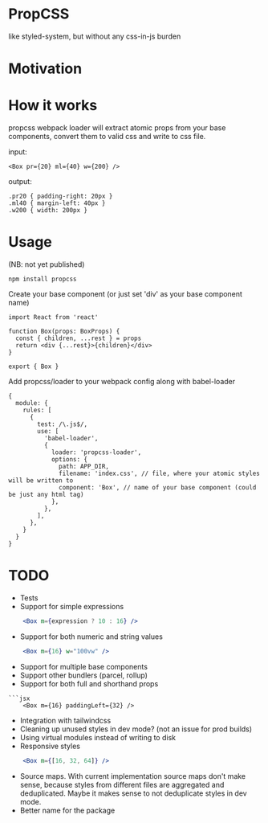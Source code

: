 # PropCSS
like styled-system, but without any css-in-js burden

# Motivation

# How it works
propcss webpack loader will extract atomic props from your base components, convert them to valid css and write to css file.

input:
```
<Box pr={20} ml={40} w={200} />
```
output:
```
.pr20 { padding-right: 20px }
.ml40 { margin-left: 40px }
.w200 { width: 200px }
```

# Usage
(NB: not yet published)
```
npm install propcss
```

Create your base component (or just set 'div' as your base component name)
```
import React from 'react'

function Box(props: BoxProps) {
  const { children, ...rest } = props
  return <div {...rest}>{children}</div>
}

export { Box }
```

Add propcss/loader to your webpack config along with babel-loader
```
{
  module: {
    rules: [
      {
        test: /\.js$/,
        use: [
          'babel-loader',
          {
            loader: 'propcss-loader',
            options: {
              path: APP_DIR,
              filename: 'index.css', // file, where your atomic styles will be written to
              component: 'Box', // name of your base component (could be just any html tag)
            },
          },
        ],
      },
    }
  }
}
```

# TODO
+ Tests
+ Support for simple expressions
```jsx
    <Box m={expression ? 10 : 16} />
```
+ Support for both numeric and string values
```jsx
    <Box m={16} w="100vw" />
```
+ Support for multiple base components
+ Support other bundlers (parcel, rollup)
+ Support for both full and shorthand props
```
```jsx
    <Box m={16} paddingLeft={32} />
```
+ Integration with tailwindcss
+ Cleaning up unused styles in dev mode? (not an issue for prod builds)
+ Using virtual modules instead of writing to disk
+ Responsive styles 
 ```jsx
     <Box m={[16, 32, 64]} />
 ```
+ Source maps. With current implementation source maps don't make sense, because styles from different files are aggregated and deduplicated. Maybe it makes sense to not deduplicate styles in dev mode.
+ Better name for the package 